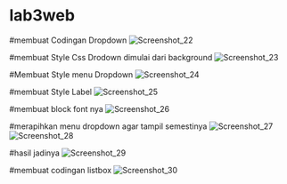 # lab3web
  #membuat Codingan Dropdown
  ![Screenshot_22](https://user-images.githubusercontent.com/81457697/114290950-a6007680-9aad-11eb-9d92-7c4f2fd8be4e.png)

#membuat Style Css Drodown dimulai dari background
![Screenshot_23](https://user-images.githubusercontent.com/81457697/114290955-b57fbf80-9aad-11eb-9306-15e468c2dfa3.png)

#Membuat Style menu Dropdown
![Screenshot_24](https://user-images.githubusercontent.com/81457697/114290967-c3cddb80-9aad-11eb-8b27-06a06c6cc5f5.png)

#membuat Style Label
![Screenshot_25](https://user-images.githubusercontent.com/81457697/114290976-d0eaca80-9aad-11eb-9c32-32cec69a7dc2.png)

#membuat block font nya
![Screenshot_26](https://user-images.githubusercontent.com/81457697/114290996-ff68a580-9aad-11eb-863c-89002c5a48de.png)

#merapihkan menu dropdown agar tampil semestinya
![Screenshot_27](https://user-images.githubusercontent.com/81457697/114291020-36d75200-9aae-11eb-85fe-924ed5b6056c.png)
![Screenshot_28](https://user-images.githubusercontent.com/81457697/114291024-4060ba00-9aae-11eb-86bc-8d13e43270d7.png)

#hasil jadinya
![Screenshot_29](https://user-images.githubusercontent.com/81457697/114291029-45be0480-9aae-11eb-823a-3e9041b6b8da.png)

#membuat codingan listbox
![Screenshot_30](https://user-images.githubusercontent.com/81457697/114291036-4d7da900-9aae-11eb-99b4-1c939ab2275d.png)







